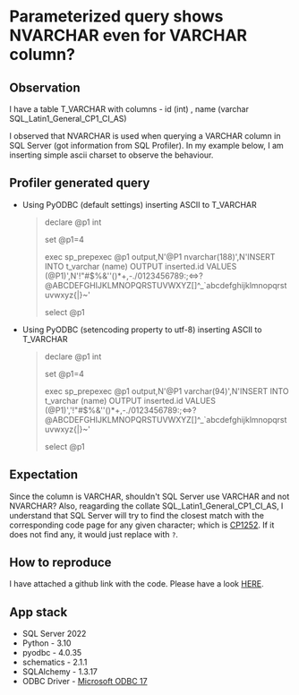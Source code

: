 # Parameterized query shows NVARCHAR even for VARCHAR column?

## Observation
I have a table T_VARCHAR with columns - id (int) , name (varchar SQL_Latin1_General_CP1_CI_AS)

I observed that NVARCHAR is used when querying a VARCHAR column in SQL Server (got information from SQL Profiler).
In my example below, I am inserting simple ascii charset to observe the behaviour.

## Profiler generated query
- Using PyODBC (default settings) inserting ASCII to T_VARCHAR
    > declare @p1 int
    > 
    > set @p1=4
    > 
    > exec sp_prepexec @p1 output,N'@P1 nvarchar(188)',N'INSERT INTO t_varchar (name) OUTPUT inserted.id VALUES (@P1)',N'!"#$%&''()*+,-./0123456789:;<=>?@ABCDEFGHIJKLMNOPQRSTUVWXYZ[\]^_`abcdefghijklmnopqrstuvwxyz{|}~'
    > 
    > select @p1

- Using PyODBC (setencoding property to utf-8) inserting ASCII to T_VARCHAR
    > declare @p1 int
    > 
    > set @p1=4
    > 
    > exec sp_prepexec @p1 output,N'@P1 varchar(94)',N'INSERT INTO t_varchar (name) OUTPUT inserted.id VALUES (@P1)','!"#$%&''()*+,-./0123456789:;<=>?@ABCDEFGHIJKLMNOPQRSTUVWXYZ[\]^_`abcdefghijklmnopqrstuvwxyz{|}~'
    > 
    > select @p1

## Expectation
Since the column is VARCHAR, shouldn't SQL Server use VARCHAR and not NVARCHAR? Also, reagarding the collate SQL_Latin1_General_CP1_CI_AS, I understand that SQL Server will try to find the closest match with the corresponding code page for any given character; which is [CP1252](https://en.wikipedia.org/wiki/Windows-1252). If it does not find any, it would just replace with `?`.

## How to reproduce
I have attached a github link with the code. Please have a look [HERE](https://github.com/D00mSlayer/issue-nvarchar-cast).

## App stack
- SQL Server 2022
- Python - 3.10
- pyodbc - 4.0.35
- schematics - 2.1.1
- SQLAlchemy - 1.3.17
- ODBC Driver - [Microsoft ODBC 17](https://learn.microsoft.com/en-us/sql/connect/odbc/linux-mac/installing-the-microsoft-odbc-driver-for-sql-server?view=sql-server-ver16&tabs=alpine18-install%2Calpine17-install%2Cdebian8-install%2Credhat7-13-install%2Crhel7-offline#17)
